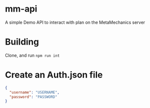 # mm-api
A simple Demo API to interact with plan on the MetaMechanics server

# Building
Clone, and run `npm run int`

# Create an Auth.json file
```json
{
  "username": "USERNAME",
  "password": "PASSWORD"
}

```
